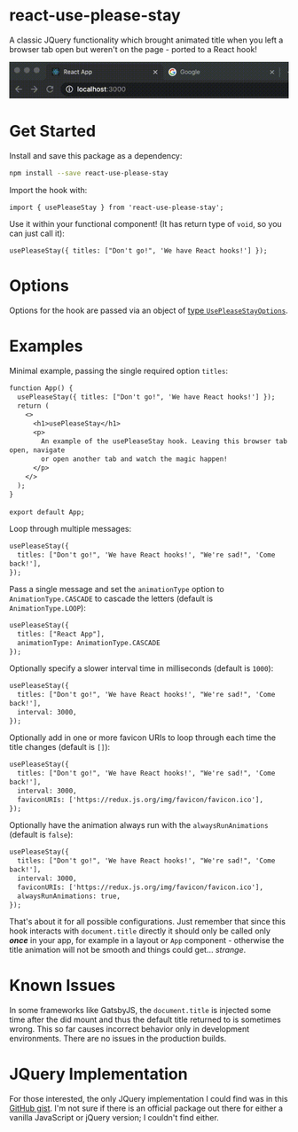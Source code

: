 # react-use-please-stay

A classic JQuery functionality which brought animated title when you left a browser tab open but weren't on the page - ported to a React hook!

![react-use-please-stay at work](example.gif)

# Get Started

Install and save this package as a dependency:

```bash
npm install --save react-use-please-stay
```

Import the hook with:

```tsx
import { usePleaseStay } from 'react-use-please-stay';
```

Use it within your functional component! (It has return type of `void`, so you can just call it):

```tsx
usePleaseStay({ titles: ["Don't go!", 'We have React hooks!'] });
```

# Options

Options for the hook are passed via an object of [type `UsePleaseStayOptions`](./src/types/UsePleaseStayOptions.ts).

# Examples

Minimal example, passing the single required option `titles`:

```tsx
function App() {
  usePleaseStay({ titles: ["Don't go!", 'We have React hooks!'] });
  return (
    <>
      <h1>usePleaseStay</h1>
      <p>
        An example of the usePleaseStay hook. Leaving this browser tab open, navigate
        or open another tab and watch the magic happen!
      </p>
    </>
  );
}

export default App;
```

Loop through multiple messages:

```tsx
usePleaseStay({
  titles: ["Don't go!", 'We have React hooks!', "We're sad!", 'Come back!'],
});
```

Pass a single message and set the `animationType` option to `AnimationType.CASCADE` to cascade the letters (default is `AnimationType.LOOP`):

```tsx
usePleaseStay({
  titles: ["React App"],
  animationType: AnimationType.CASCADE
});
```

Optionally specify a slower interval time in milliseconds (default is `1000`):

```tsx
usePleaseStay({
  titles: ["Don't go!", 'We have React hooks!', "We're sad!", 'Come back!'],
  interval: 3000,
});
```

Optionally add in one or more favicon URIs to loop through each time the title changes (default is `[]`):

```tsx
usePleaseStay({
  titles: ["Don't go!", 'We have React hooks!', "We're sad!", 'Come back!'],
  interval: 3000,
  faviconURIs: ['https://redux.js.org/img/favicon/favicon.ico'],
});
```

Optionally have the animation always run with the `alwaysRunAnimations` (default is `false`):

```tsx
usePleaseStay({
  titles: ["Don't go!", 'We have React hooks!', "We're sad!", 'Come back!'],
  interval: 3000,
  faviconURIs: ['https://redux.js.org/img/favicon/favicon.ico'],
  alwaysRunAnimations: true,
});
```

That's about it for all possible configurations. Just remember that since this hook interacts with `document.title` directly it should only be called only ***once*** in your app, for example in a layout or `App` component - otherwise the title animation will not be smooth and things could get... _strange_.

# Known Issues

In some frameworks like GatsbyJS, the `document.title` is injected some time after the did mount and thus the default title returned to is sometimes wrong. This so far causes incorrect behavior only in development environments. There are no issues in the production builds.

# JQuery Implementation

For those interested, the only JQuery implementation I could find was in this [GitHub gist](https://gist.github.com/sonnm/fcaaf616e62cc46e8756599306f4e1ad#file-jquery-pleasestay-js). I'm not sure if there is an official package out there for either a vanilla JavaScript or jQuery version; I couldn't find either.
